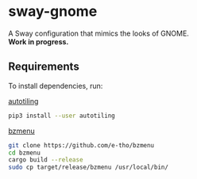 # sway-gnome

A Sway configuration that mimics the looks of GNOME.  
**Work in progress.**

## Requirements

To install dependencies, run:


[autotiling](https://github.com/nwg-piotr/autotiling)
```bash
pip3 install --user autotiling
```

[bzmenu](https://github.com/e-tho/bzmenu)
```bash
git clone https://github.com/e-tho/bzmenu
cd bzmenu
cargo build --release
sudo cp target/release/bzmenu /usr/local/bin/

